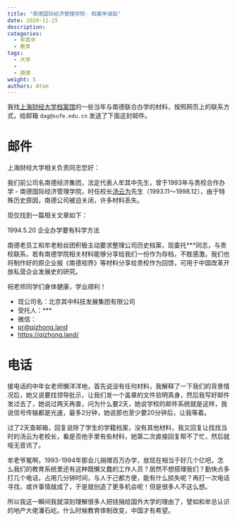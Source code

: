 ```yaml
---
title: "南德国际经济管理学院- 档案申请函"
date: 2020-11-25
description:
categories:
  - 牟其中
  - 教育
tags:
  - 大学
  - 
  - 南德
weight: 5
authors: Atom
---
```



我找[上海财经大学档案馆](https://archives.sufe.edu.cn/lxwm/list.htm)的一些当年与南德联合办学的材料，按照网页上的联系方式，给邮箱 `dag@sufe.edu.cn` 发送了下面这封邮件。

# 邮件

上海财经大学相关负责同志您好：

我们前公司名南德经济集团，法定代表人牟其中先生，曾于1993年与贵校合作办学 - 南德国际经济管理学院，时任校长[汤云为](http://www.sufe.edu.cn/1d/b2/c175a7602/page.htm)先生（1993.11～1998.12），由于特殊历史原因，南德公司被迫关闭，许多材料丢失。

现仅找到一篇相关文章如下：

1994.5.20 企业办学要有科学方法

南德老员工和牟老粉丝团积极主动要求整理公司历史档案，现委托***同志，与贵校联系，若有南德学院相关材料能够分享给我们一份作为存档，不胜感激。我们也将制作好的原企业报《南德视界》等材料分享给贵校作为回馈，可用于中国改革开放私营企业发展史的研究。

祝老师同学们身体健康，学业顺利！

- 现公司名：北京其中科技发展集团有限公司   
- 受托人：***
- 微信：
- pr@qizhong.land
- https://qizhong.land/


# 电话

接电话的中年女老师懒洋洋地，首先说没有任何材料，我解释了一下我们的背景情况后，她又说要找领导批示，让我们发一个盖章的文件验明真身，然后我写好邮件发过去了，她说过两天再查，问为什么要2天，她说学校的邮件系统就是这样，我说信号传输都是光速，最多2分钟，她说那也至少要20分钟后，让我等着。

过了2天查邮箱，回复说除了学生的学籍档案，没有其他材料，我又回复让找找当时的汤云为老校长，看是否他手里有些材料，她第二次直接回复帮不了忙，然后就哑无音讯了。

牟老爷冤啊，1993-1994年那会儿捐赠百万办学，放现在相当于好几个亿吧，怎么我们的教育系统里还有这种既懒又蠢的工作人员？居然不想搭理我们？勤快点多打几个电话，占用几分钟时间，与人于己都方便，能有什么损失呢？再打一次电话寻找，或许事情就成了，于是就创造了更多机会呢！但是很多人不这么想。

所以我这一瞬间我就深刻理解很多人把钱捐给国外大学的理由了，譬如和牟总认识的地产大佬潘石屹。什么时候教育体制改变，中国才有希望。

